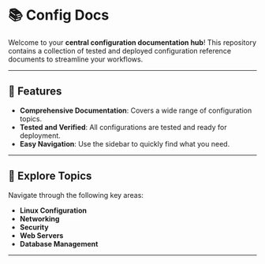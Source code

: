 # 📚 Config Docs

Welcome to your **central configuration documentation hub**! This repository contains a collection of tested and deployed configuration reference documents to streamline your workflows.

---

## 🌟 Features
- **Comprehensive Documentation**: Covers a wide range of configuration topics.
- **Tested and Verified**: All configurations are tested and ready for deployment.
- **Easy Navigation**: Use the sidebar to quickly find what you need.

---

## 📂 Explore Topics
Navigate through the following key areas:
- **Linux Configuration**
- **Networking**
- **Security**
- **Web Servers**
- **Database Management**

---